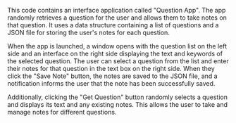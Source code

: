 This code contains an interface application called "Question App". The app randomly retrieves a question for the user and allows them to take notes on that question. It uses a data structure containing a list of questions and a JSON file for storing the user's notes for each question.

When the app is launched, a window opens with the question list on the left side and an interface on the right side displaying the text and keywords of the selected question. The user can select a question from the list and enter their notes for that question in the text box on the right side. When they click the "Save Note" button, the notes are saved to the JSON file, and a notification informs the user that the note has been successfully saved.

Additionally, clicking the "Get Question" button randomly selects a question and displays its text and any existing notes. This allows the user to take and manage notes for different questions.
